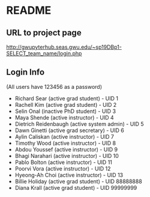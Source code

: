 # README
## URL to project page
http://gwupyterhub.seas.gwu.edu/~sp19DBp1-SELECT_team_name/login.php

## Login Info
(All users have 123456 as a password)
- Richard Sear (active grad student) - UID 1
- Rachell Kim (active grad student) - UID 2
- Selin Onal (inactive PhD student) - UID 3
- Maya Shende (active instructor) - UID 4
- Dietrich Reidenbaugh (active system admin) - UID 5
- Dawn Ginetti (active grad secretary) - UID 6
- Aylin Caliskan (active instructor) - UID 7
- Timothy Wood (active instructor) - UID 8
- Abdou Youssef (active instructor) - UID 9
- Bhagi Narahari (active instructor) - UID 10
- Pablo Bolton (active instructor) - UID 11
- Poorvi Vora (active instructor) - UID 12
- Hyeong-Ah Choi (active instructor) - UID 13
- Billie Holiday (active grad student) - UID 88888888
- Diana Krall (active grad student) - UID 99999999
